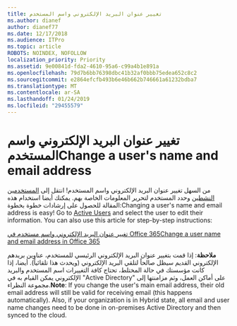 ```yaml
---
title: تغيير عنوان البريد الإلكتروني واسم المستخدم
ms.author: dianef
author: dianef77
ms.date: 12/17/2018
ms.audience: ITPro
ms.topic: article
ROBOTS: NOINDEX, NOFOLLOW
localization_priority: Priority
ms.assetid: 9e00841d-fda2-4610-95a6-c99a4b1e891a
ms.openlocfilehash: 79d7b6bb76398dbc41b32af0bbb75edea652c8c2
ms.sourcegitcommit: e2864efcfb493b6e46b662b746661a61232bdba7
ms.translationtype: MT
ms.contentlocale: ar-SA
ms.lasthandoff: 01/24/2019
ms.locfileid: "29455579"
---
```

# <a name="change-a-users-name-and-email-address"></a><span data-ttu-id="c5057-102">تغيير عنوان البريد الإلكتروني واسم المستخدم</span><span class="sxs-lookup"><span data-stu-id="c5057-102">Change a user's name and email address</span></span>

<span data-ttu-id="c5057-p101">من السهل تغيير عنوان البريد الإلكتروني واسم المستخدم! انتقل إلى [المستخدمين النشطين](https://support.office.com/article/https://portal.office.com/adminportal/home.aspx#/users) وحدد المستخدم لتحرير المعلومات الخاصة بهم. يمكنك أيضا استخدام هذه المقالة للحصول على إرشادات خطوة بخطوة:</span><span class="sxs-lookup"><span data-stu-id="c5057-p101">Changing a user's name and email address is easy! Go to [Active Users](https://support.office.com/article/https://portal.office.com/adminportal/home.aspx#/users) and select the user to edit their information. You can also use this article for step-by-step instructions:</span></span> 
  
[<span data-ttu-id="c5057-106">تغيير عنوان البريد الإلكتروني واسم مستخدم في Office 365</span><span class="sxs-lookup"><span data-stu-id="c5057-106">Change a user name and email address in Office 365</span></span>](https://support.office.com/article/https://support.office.com/en-us/article/Change-a-user-name-and-email-address-in-Office-365-fb5ac074-e203-4e1f-9843-b9d1a3e03297?wt.mc_id=change_email_AI.aspx)
  
 <span data-ttu-id="c5057-p102">**ملاحظة**: إذا قمت بتغيير عنوان البريد الإلكتروني الرئيسي للمستخدم، عناوين بريدهم الإلكتروني القديم سيظل صالحاً لتلقي البريد الإلكتروني (ويحدث هذا تلقائياً). أيضا، إذا كانت مؤسستك في حالة المختلط، تحتاج كافة التغييرات اسم المستخدم والبريد الإلكتروني يمكن القيام به في "Active Directory" على أماكن العمل، وثم مزامنتها إلى مجموعة النظراء.</span><span class="sxs-lookup"><span data-stu-id="c5057-p102">**Note**: If you change the user's main email address, their old email address will still be valid for receiving email (this happens automatically). Also, if your organization is in Hybrid state, all email and user name changes need to be done in on-premises Active Directory and then synced to the cloud.</span></span> 
  

